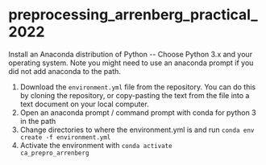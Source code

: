 # preprocessing_arrenberg_practical_2022

Install an Anaconda distribution of Python -- Choose Python 3.x and your operating system. Note you might need to use an anaconda prompt if you did not add anaconda to the path.

1. Download the <code>environment.yml</code> file from the repository. You can do this by cloning the repository, or copy-pasting the text from the file into a text document on your local computer.
2. Open an anaconda prompt / command prompt with conda for python 3 in the path
3. Change directories to where the environment.yml is and run <code>conda env create -f environment.yml</code>
4. Activate the environment with <code>conda activate ca_prepro_arrenberg</code>
